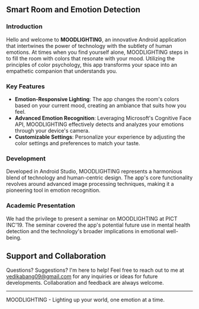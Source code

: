 ## Smart Room and Emotion Detection

### Introduction

Hello and welcome to **MOODLIGHTING**, an innovative Android application that intertwines the power of technology with the subtlety of human emotions. At times when you find yourself alone, MOODLIGHTING steps in to fill the room with colors that resonate with your mood. Utilizing the principles of color psychology, this app transforms your space into an empathetic companion that understands you.

### Key Features

- **Emotion-Responsive Lighting**: The app changes the room's colors based on your current mood, creating an ambiance that suits how you feel.
- **Advanced Emotion Recognition**: Leveraging Microsoft's Cognitive Face API, MOODLIGHTING effectively detects and analyzes your emotions through your device's camera.
- **Customizable Settings**: Personalize your experience by adjusting the color settings and preferences to match your taste.

### Development

Developed in Android Studio, MOODLIGHTING represents a harmonious blend of technology and human-centric design. The app's core functionality revolves around advanced image processing techniques, making it a pioneering tool in emotion recognition.

### Academic Presentation

We had the privilege to present a seminar on MOODLIGHTING at PICT INC'19. The seminar covered the app's potential future use in mental health detection and the technology's broader implications in emotional well-being.

## Support and Collaboration

Questions? Suggestions? I'm here to help! Feel free to reach out to me at [vedikabang09@gmail.com](mailto:vedikabang09@gmail.com) for any inquiries or ideas for future developments. Collaboration and feedback are always welcome.


---

MOODLIGHTING - Lighting up your world, one emotion at a time.


